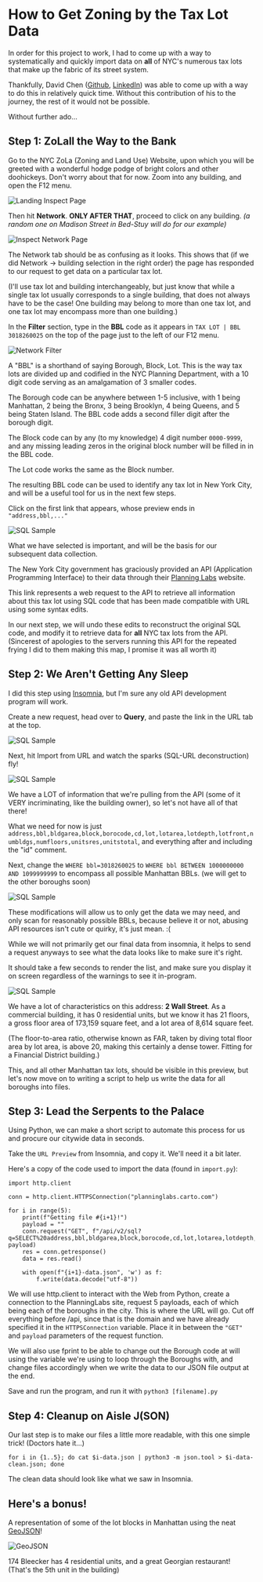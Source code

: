 # How to Get Zoning by the Tax Lot Data

In order for this project to work, I had to come up with a way to systematically and quickly import data on <b>all</b> of NYC's numerous tax lots that make up the fabric of its street system.

Thankfully, David Chen (<a href="https://github.com/TheEgghead27">Github</a>, <a href="https://www.linkedin.com/in/david-lin-chen/">LinkedIn</a>) was able to come up with a way to do this in relatively quick time. Without this contribution of his to the journey, the rest of it would not be possible.

Without further ado...

## Step 1: ZoLall the Way to the Bank 
Go to the NYC ZoLa (Zoning and Land Use) Website, upon which you will be greeted with a wonderful hodge podge of bright colors and other doohickeys. Don't worry about that for now. Zoom into any building, and open the F12 menu.

![Landing Inspect Page](/guides/data_collection/zolasc1.png)

Then hit <b>Network</b>. <b>ONLY AFTER THAT</b>, proceed to click on any building. <i>(a random one on Madison Street in Bed-Stuy will do for our example)</i>

![Inspect Network Page](/guides/data_collection/zolasc2.png)

The Network tab should be as confusing as it looks. This shows that (if we did Network -> building selection in the right order) the page has responded to our request to get data on a particular tax lot. 

(I'll use tax lot and building interchangeably, but just know that while a single tax lot usually corresponds to a single building, that does not always have to be the case! One building may belong to more than one tax lot, and one tax lot may encompass more than one building.)

In the <b>Filter</b> section, type in the <b>BBL</b> code as it appears in
`TAX LOT | BBL 3018260025` on the top of the page just to the left of our F12 menu. 


![Network Filter](/guides/data_collection/zolasc3.png)

A "BBL" is a shorthand of saying Borough, Block, Lot. This is the way tax lots are divided up and codified in the NYC Planning Department, with a 10 digit code serving as an amalgamation of 3 smaller codes.

The Borough code can be anywhere between 1-5 inclusive, with 1 being Manhattan, 2 being the Bronx, 3 being Brooklyn, 4 being Queens, and 5 being Staten Island. The BBL code adds a second filler digit after the borough digit.

The Block code can by any (to my knowledge) 4 digit number `0000-9999`, and any missing leading zeros in the original block number will be filled in in the BBL code.

The Lot code works the same as the Block number.

The resulting BBL code can be used to identify any tax lot in New York City, and will be a useful tool for us in the next few steps.

Click on the first link that appears, whose preview ends in `"address,bbl,..."`

![SQL Sample](/guides/data_collection/zolasc4.png)

What we have selected is important, and will be the basis for our subsequent data collection.

The New York City government has graciously provided an API (Application Programming Interface) to their data through their <a href="https://labs.planning.nyc.gov/">Planning Labs</a> website. 

This link represents a web request to the API to retrieve all information about this tax lot using SQL code that has been made compatible with URL using some syntax edits. 

In our next step, we will undo these edits to reconstruct the original SQL code, and modify it to retrieve data for <b>all</b> NYC tax lots from the API. (Sincerest of apologies to the servers running this API for the repeated frying I did to them making this map, I promise it was all worth it)

## Step 2: We Aren't Getting Any Sleep

I did this step using <a href="https://insomnia.rest/download">Insomnia</a>, but I'm sure any old API development program will work.

Create a new request, head over to <b>Query</b>, and paste the link in the URL tab at the top.

![SQL Sample](/guides/data_collection/insomniasc1.png)

Next, hit Import from URL and watch the sparks (SQL-URL deconstruction) fly!

![SQL Sample](/guides/data_collection/insomniasc2.png)

We have a LOT of information that we're pulling from the API (some of it VERY incriminating, like the building owner), so let's not have all of that there!

What we need for now is just `address,bbl,bldgarea,block,borocode,cd,lot,lotarea,lotdepth,lotfront,numbldgs,numfloors,unitsres,unitstotal`, and everything after and including the "id" comment.

Next, change the `WHERE bbl=3018260025` to `WHERE bbl BETWEEN 1000000000 AND 1099999999` to encompass all possible Manhattan BBLs. (we will get to the other boroughs soon)

![SQL Sample](/guides/data_collection/insomniasc3.png)

These modifications will allow us to only get the data we may need, and only scan for reasonably possible BBLs, because believe it or not, abusing API resources isn't cute or quirky, it's just mean. :(

While we will not primarily get our final data from insomnia, it helps to send a request anyways to see what the data looks like to make sure it's right.

It should take a few seconds to render the list, and make sure you display it on screen regardless of the warnings to see it in-program. 

![SQL Sample](/guides/data_collection/insomniasc4.png)

We have a lot of characteristics on this address: <b>2 Wall Street</b>. 
As a commercial building, it has 0 residential units, but we know it has 21 floors, a gross floor area of 173,159 square feet, and a lot area of 8,614 square feet. 

(The floor-to-area ratio, otherwise known as FAR, taken by diving total floor area by lot area, is above 20, making this certainly a dense tower. Fitting for a Financial District building.)

This, and all other Manhattan tax lots, should be visible in this preview, but let's now move on to writing a script to help us write the data for all boroughs into files.

## Step 3: Lead the Serpents to the Palace

Using Python, we can make a short script to automate this process for us and procure our citywide data in seconds.

Take the `URL Preview` from Insomnia, and copy it. We'll need it a bit later.

Here's a copy of the code used to import the data (found in `import.py`):

```
import http.client

conn = http.client.HTTPSConnection("planninglabs.carto.com")

for i in range(5):
    print(f"Getting file #{i+1}!")
    payload = ""
    conn.request("GET", f"/api/v2/sql?q=SELECT%20address,bbl,bldgarea,block,borocode,cd,lot,lotarea,lotdepth,lotfront,numbldgs,numfloors,unitsres,unitstotal,%20%20%20%20%2F*%20id%3A3018260025%20*%2F%20%20%20%20st_x(st_centroid(the_geom))%20as%20lon,%20st_y(st_centroid(the_geom))%20as%20lat,%20%20%20%20the_geom,%20bbl%20AS%20id%20FROM%20dcp_mappluto%20WHERE%20bbl%20BETWEEN%20{i+1}000000000%20AND%20{i+1}099999999&format=geojson", payload)
    res = conn.getresponse()
    data = res.read()

    with open(f"{i+1}-data.json", 'w') as f:
        f.write(data.decode("utf-8"))
```

We will use http.client to interact with the Web from Python, create a connection to the PlanningLabs site, request 5 payloads, each of which being each of the boroughs in the city. This is where the URL will go. Cut off everything before /api, since that is the domain and we have already specified it in the `HTTPSConnection` variable. Place it in between the `"GET"` and `payload` parameters of the request function. 

We will also use fprint to be able to change out the Borough code at will using the variable we're using to loop through the Boroughs with, and change files accordingly when we write the data to our JSON file output at the end.

Save and run the program, and run it with `python3 [filename].py`

## Step 4: Cleanup on Aisle J(SON)

Our last step is to make our files a little more readable, with this one simple trick! (Doctors hate it...)

`for i in {1..5}; do cat $i-data.json | python3 -m json.tool > $i-data-clean.json; done`

The clean data should look like what we saw in Insomnia. 

## Here's a bonus!

A representation of some of the lot blocks in Manhattan using the neat <a href="https://geojson.io/">GeoJSON</a>!

![GeoJSON](/guides/data_collection/geojson1.png)

174 Bleecker has 4 residential units, and a great Georgian restaurant! (That's the 5th unit in the building)